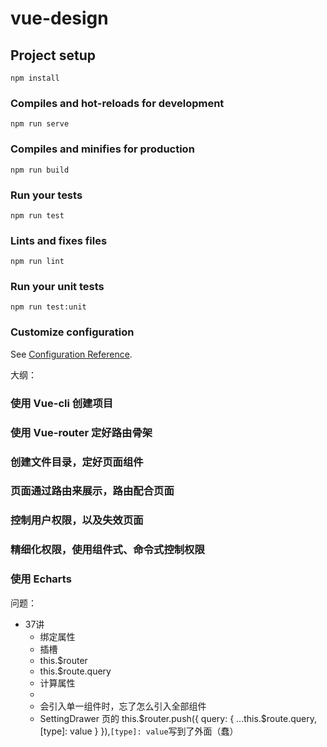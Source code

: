 # vue-design

## Project setup
```
npm install
```

### Compiles and hot-reloads for development
```
npm run serve
```

### Compiles and minifies for production
```
npm run build
```

### Run your tests
```
npm run test
```

### Lints and fixes files
```
npm run lint
```

### Run your unit tests
```
npm run test:unit
```

### Customize configuration
See [Configuration Reference](https://cli.vuejs.org/config/).

大纲：

### 使用 Vue-cli 创建项目

### 使用 Vue-router 定好路由骨架

### 创建文件目录，定好页面组件

### 页面通过路由来展示，路由配合页面

### 控制用户权限，以及失效页面

### 精细化权限，使用组件式、命令式控制权限

### 使用 Echarts

问题：
  - 37讲
    - 绑定属性
    - 插槽
    - this.$router
    - this.$route.query
    - 计算属性
    -
    - 会引入单一组件时，忘了怎么引入全部组件
    - SettingDrawer 页的 this.$router.push({ query: { ...this.$route.query, [type]: value } }),`[type]: value`写到了外面（蠢）
